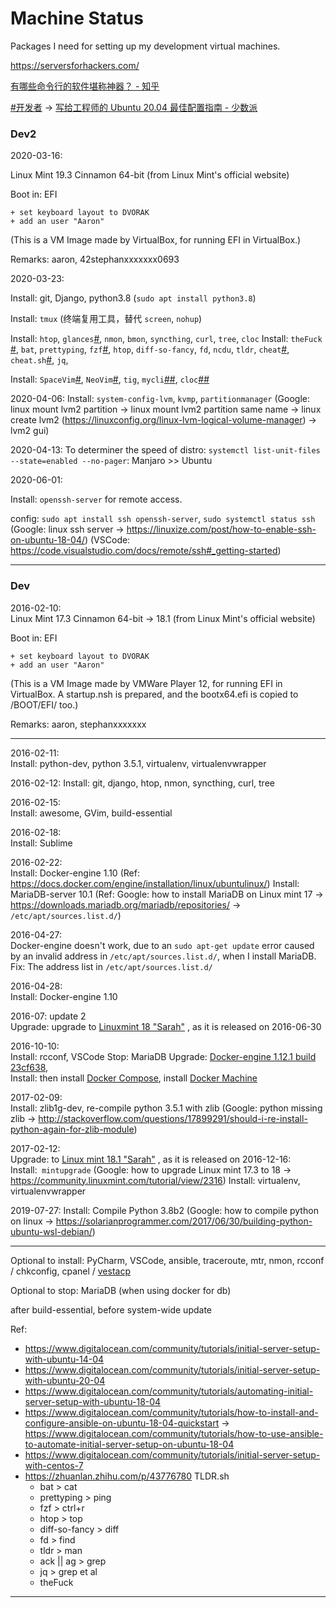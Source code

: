 Machine Status
====
Packages I need for setting up my development virtual machines.

https://serversforhackers.com/

[有哪些命令行的软件堪称神器？ - 知乎](https://www.zhihu.com/question/59227720/answer/578875058)

[#开发者]([https://sspai.com/tag/开发者) -> [写给工程师的 Ubuntu 20.04 最佳配置指南 - 少数派](https://sspai.com/post/60411)

### Dev2

2020-03-16:

Linux Mint 19.3 Cinnamon 64-bit (from Linux Mint's official website)

Boot in: EFI

    + set keyboard layout to DVORAK
    + add an user "Aaron"
(This is a VM Image made by VirtualBox, for running EFI in VirtualBox.)

Remarks: aaron, 42stephanxxxxxxx0693

2020-03-23:

Install: git, Django, python3.8 (`sudo apt install python3.8`)

Install: `tmux` (终端复用工具，替代 `screen`, `nohup`)

Install:  `htop`, `glances`[#](https://nicolargo.github.io/glances/), `nmon`, `bmon`, `syncthing`, `curl`, `tree`, `cloc`
Install: `theFuck` [#](https://github.com/nvbn/thefuck), `bat`, `prettyping`, `fzf`[#](https://github.com/junegunn/fzf), `htop`, `diff-so-fancy`, `fd`, `ncdu`, `tldr`, `cheat`[#](https://github.com/cheat/cheat), `cheat.sh`[#](https://github.com/chubin/cheat.sh), `jq`, 

Install:  `SpaceVim`[#](https://github.com/SpaceVim/SpaceVim), `NeoVim`[#](https://neovim.io/), `tig`, `mycli`[#](https://www.mycli.net/)[#](https://github.com/dbcli/mycli), `cloc`[#](http://cloc.sourceforge.net/)[#](https://github.com/AlDanial/cloc)

2020-04-06:
Install: `system-config-lvm`, `kvmp`, `partitionmanager` (Google: linux mount lvm2 partition -> linux mount lvm2 partition same name -> linux create lvm2 (https://linuxconfig.org/linux-lvm-logical-volume-manager) -> lvm2 gui)

2020-04-13: To determiner the speed of distro: `systemctl list-unit-files --state=enabled --no-pager`: Manjaro >> Ubuntu



2020-06-01:

Install: `openssh-server` for remote access.

config: `sudo apt install ssh openssh-server`, `sudo systemctl status ssh` (Google: linux ssh server -> https://linuxize.com/post/how-to-enable-ssh-on-ubuntu-18-04/) (VSCode: https://code.visualstudio.com/docs/remote/ssh#_getting-started)

----

### Dev

2016-02-10:  
Linux Mint 17.3 Cinnamon 64-bit -> 18.1 (from Linux Mint's official website)

Boot in: EFI

    + set keyboard layout to DVORAK
    + add an user "Aaron"
(This is a VM Image made by VMWare Player 12, for running EFI in VirtualBox. A startup.nsh is prepared, and the bootx64.efi is copied to /BOOT/EFI/ too.)


Remarks: aaron, stephanxxxxxxx

----

2016-02-11:  
Install: python-dev, python 3.5.1, virtualenv, virtualenvwrapper

2016-02-12: 
Install: git, django, htop, nmon, syncthing, curl, tree

2016-02-15:  
Install: awesome, GVim, build-essential

2016-02-18:  
Install: Sublime

2016-02-22:  
Install: Docker-engine 1.10 (Ref: https://docs.docker.com/engine/installation/linux/ubuntulinux/)
Install: MariaDB-server 10.1 (Ref: Google: how to install MariaDB on Linux mint 17 -> https://downloads.mariadb.org/mariadb/repositories/ ->  `/etc/apt/sources.list.d/`)

2016-04-27:  
Docker-engine doesn't work, due to an `sudo apt-get update` error caused by an invalid address in `/etc/apt/sources.list.d/`, when I install MariaDB.
Fix: The address list in `/etc/apt/sources.list.d/`

2016-04-28:  
Install: Docker-engine 1.10

2016-07: update 2  
Upgrade: upgrade to [Linuxmint 18 "Sarah"](http://blog.linuxmint.com/?p=3068) , as it is released on 2016-06-30

2016-10-10:  
Install: rcconf, VSCode
Stop: MariaDB
Upgrade: [Docker-engine 1.12.1 build 23cf638](https://docs.docker.com/engine/installation/linux/ubuntulinux/),  
Install: then install [Docker Compose](https://docs.docker.com/compose/install/), install [Docker Machine](https://docs.docker.com/machine/install-machine/)

2017-02-09:  
Install: zlib1g-dev, re-compile python 3.5.1 with zlib (Google: python missing zlib -> http://stackoverflow.com/questions/17899291/should-i-re-install-python-again-for-zlib-module)

2017-02-12:  
Upgrade: to [Linux mint 18.1 "Sarah"](http://blog.linuxmint.com/?p=3181) , as it is released on 2016-12-16:  
Install:` mintupgrade` (Google: how to upgrade Linux mint 17.3 to 18 -> https://community.linuxmint.com/tutorial/view/2316)
Install: virtualenv, virtualenvwrapper

2019-07-27:
Install: Compile Python 3.8b2 (Google: how to compile python on linux -> https://solarianprogrammer.com/2017/06/30/building-python-ubuntu-wsl-debian/)

----
Optional to install:  PyCharm, VSCode, ansible, traceroute, mtr, nmon, rcconf / chkconfig, cpanel / [vestacp](https://vestacp.com/)

Optional to stop: MariaDB (when using docker for db)

after build-essential, before system-wide update



Ref:
* https://www.digitalocean.com/community/tutorials/initial-server-setup-with-ubuntu-14-04
* https://www.digitalocean.com/community/tutorials/initial-server-setup-with-ubuntu-20-04
* https://www.digitalocean.com/community/tutorials/automating-initial-server-setup-with-ubuntu-18-04
*  https://www.digitalocean.com/community/tutorials/how-to-install-and-configure-ansible-on-ubuntu-18-04-quickstart -> https://www.digitalocean.com/community/tutorials/how-to-use-ansible-to-automate-initial-server-setup-on-ubuntu-18-04
* https://www.digitalocean.com/community/tutorials/initial-server-setup-with-centos-7
* https://zhuanlan.zhihu.com/p/43776780 TLDR.sh
  * bat > cat
  * prettyping > ping
  * fzf > ctrl+r
  * htop > top
  * diff-so-fancy > diff
  * fd > find
  * tldr > man
  * ack || ag > grep
  * jq > grep et al
  * theFuck

----